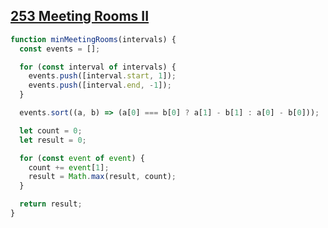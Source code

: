 ## [253 Meeting Rooms II](https://neetcode.io/problems/meeting-schedule-ii)

<!-- notecardId: 1745952050383 -->

```js
function minMeetingRooms(intervals) {
  const events = [];

  for (const interval of intervals) {
    events.push([interval.start, 1]);
    events.push([interval.end, -1]);
  }

  events.sort((a, b) => (a[0] === b[0] ? a[1] - b[1] : a[0] - b[0]));

  let count = 0;
  let result = 0;

  for (const event of event) {
    count += event[1];
    result = Math.max(result, count);
  }

  return result;
}
```
